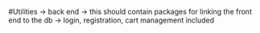 #Utilities
-> back end
-> this should contain packages for linking the front end to the db
-> login, registration, cart management included

